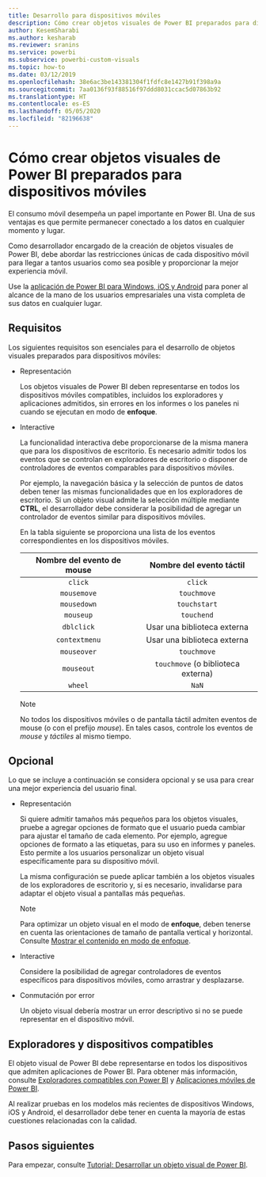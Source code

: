 ```yaml
---
title: Desarrollo para dispositivos móviles
description: Cómo crear objetos visuales de Power BI preparados para dispositivos móviles
author: KesemSharabi
ms.author: kesharab
ms.reviewer: sranins
ms.service: powerbi
ms.subservice: powerbi-custom-visuals
ms.topic: how-to
ms.date: 03/12/2019
ms.openlocfilehash: 38e6ac3be143381304f1fdfc8e1427b91f398a9a
ms.sourcegitcommit: 7aa0136f93f88516f97ddd8031ccac5d07863b92
ms.translationtype: HT
ms.contentlocale: es-ES
ms.lasthandoff: 05/05/2020
ms.locfileid: "82196638"
---
```

# <a name="how-to-create-mobile-friendly-power-bi-visuals"></a>Cómo crear objetos visuales de Power BI preparados para dispositivos móviles
El consumo móvil desempeña un papel importante en Power BI. Una de sus ventajas es que permite permanecer conectado a los datos en cualquier momento y lugar.

Como desarrollador encargado de la creación de objetos visuales de Power BI, debe abordar las restricciones únicas de cada dispositivo móvil para llegar a tantos usuarios como sea posible y proporcionar la mejor experiencia móvil.

Use la [aplicación de Power BI para Windows, iOS y Android](/power-bi/consumer/mobile/mobile-apps-for-mobile-devices) para poner al alcance de la mano de los usuarios empresariales una vista completa de sus datos en cualquier lugar.

## <a name="requirements"></a>Requisitos

Los siguientes requisitos son esenciales para el desarrollo de objetos visuales preparados para dispositivos móviles:

- Representación

  Los objetos visuales de Power BI deben representarse en todos los dispositivos móviles compatibles, incluidos los exploradores y aplicaciones admitidos, sin errores en los informes o los paneles ni cuando se ejecutan en modo de **enfoque**. 

- Interactive

  La funcionalidad interactiva debe proporcionarse de la misma manera que para los dispositivos de escritorio. Es necesario admitir todos los eventos que se controlan en exploradores de escritorio o disponer de controladores de eventos comparables para dispositivos móviles.
  
  Por ejemplo, la navegación básica y la selección de puntos de datos deben tener las mismas funcionalidades que en los exploradores de escritorio. Si un objeto visual admite la selección múltiple mediante **CTRL**, el desarrollador debe considerar la posibilidad de agregar un controlador de eventos similar para dispositivos móviles.

  En la tabla siguiente se proporciona una lista de los eventos correspondientes en los dispositivos móviles.

  | Nombre del evento de mouse | Nombre del evento táctil |
  |:----------------:|:----------------:|
  | `click` | `click` |
  | `mousemove` | `touchmove` |
  | `mousedown` | `touchstart` |
  | `mouseup` | `touchend` |
  | `dblclick` | Usar una biblioteca externa |
  | `contextmenu` | Usar una biblioteca externa |
  | `mouseover` | `touchmove` |
  | `mouseout` | `touchmove` (o biblioteca externa) |
  | `wheel` | `NaN` |

  > [!NOTE]
  > No todos los dispositivos móviles o de pantalla táctil admiten eventos de mouse (o con el prefijo *mouse*). En tales casos, controle los eventos de *mouse* y *táctiles* al mismo tiempo.

## <a name="optional"></a>Opcional
Lo que se incluye a continuación se considera opcional y se usa para crear una mejor experiencia del usuario final.

- Representación

  Si quiere admitir tamaños más pequeños para los objetos visuales, pruebe a agregar opciones de formato que el usuario pueda cambiar para ajustar el tamaño de cada elemento. Por ejemplo, agregue opciones de formato a las etiquetas, para su uso en informes y paneles. Esto permite a los usuarios personalizar un objeto visual específicamente para su dispositivo móvil.
  
  La misma configuración se puede aplicar también a los objetos visuales de los exploradores de escritorio y, si es necesario, invalidarse para adaptar el objeto visual a pantallas más pequeñas.

  > [!NOTE]
  > Para optimizar un objeto visual en el modo de **enfoque**, deben tenerse en cuenta las orientaciones de tamaño de pantalla vertical y horizontal. Consulte [Mostrar el contenido en modo de enfoque](/power-bi/consumer/end-user-focus).

- Interactive

  Considere la posibilidad de agregar controladores de eventos específicos para dispositivos móviles, como arrastrar y desplazarse.

- Conmutación por error

  Un objeto visual debería mostrar un error descriptivo si no se puede representar en el dispositivo móvil.

## <a name="supported-browsers-and-devices"></a>Exploradores y dispositivos compatibles
El objeto visual de Power BI debe representarse en todos los dispositivos que admiten aplicaciones de Power BI. Para obtener más información, consulte [Exploradores compatibles con Power BI](/power-bi/power-bi-browsers) y [Aplicaciones móviles de Power BI](/power-bi/consumer/mobile/mobile-apps-for-mobile-devices).

Al realizar pruebas en los modelos más recientes de dispositivos Windows, iOS y Android, el desarrollador debe tener en cuenta la mayoría de estas cuestiones relacionadas con la calidad.

## <a name="next-steps"></a>Pasos siguientes
Para empezar, consulte [Tutorial: Desarrollar un objeto visual de Power BI](/power-bi/developer/visuals/custom-visual-develop-tutorial).
